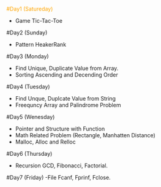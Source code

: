 <span style="color: orange">#Day1 (Satureday) </spam>
- Game Tic-Tac-Toe

#Day2 (Sunday)
- Pattern HeakerRank

#Day3 (Monday)
- Find Unique, Duplicate Value from Array. 
- Sorting Ascending and Decending Order 

#Day4 (Tuesday)
- Find Unque, Duplcate Value from String 
- Freequncy Array and Palindrome Problem 


#Day5 (Wenesday)
- Pointer and Structure with Function 
- Math Related Problem (Rectangle, Manhatten Distance)
- Malloc, Alloc and Relloc 

#Day6 (Thursday)
- Recursion GCD, Fibonacci, Factorial. 


#Day7 (Friday)
-File Fcanf, Fprinf, Fclose. 
